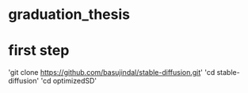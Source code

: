 # graduation_thesis

# first step
'git clone https://github.com/basujindal/stable-diffusion.git'
'cd stable-diffusion'
'cd optimizedSD'